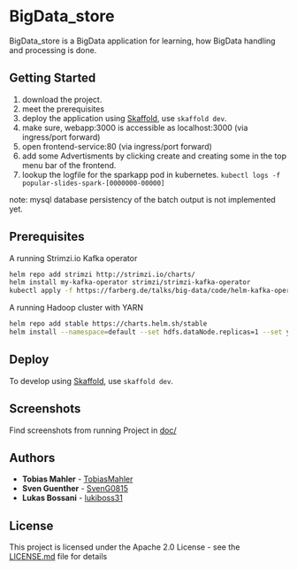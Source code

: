 # BigData_store

BigData_store is a BigData application for learning, how BigData handling and processing is done.  

## Getting Started

1. download the project.
2. meet the prerequisites 
3. deploy the application using [Skaffold](https://skaffold.dev/), use `skaffold dev`.
4. make sure, webapp:3000 is accessible as localhost:3000 (via ingress/port forward)
5. open frontend-service:80 (via ingress/port forward)
6. add some Advertisments by clicking create and creating some in the top menu bar of the frontend.
7. lookup the logfile for the sparkapp pod in kubernetes. `kubectl logs -f popular-slides-spark-[0000000-00000]`

note: mysql database persistency of the batch output is not implemented yet.

## Prerequisites

A running Strimzi.io Kafka operator

```bash
helm repo add strimzi http://strimzi.io/charts/
helm install my-kafka-operator strimzi/strimzi-kafka-operator
kubectl apply -f https://farberg.de/talks/big-data/code/helm-kafka-operator/kafka-cluster-def.yaml
```

A running Hadoop cluster with YARN

```bash
helm repo add stable https://charts.helm.sh/stable
helm install --namespace=default --set hdfs.dataNode.replicas=1 --set yarn.nodeManager.replicas=1 --set hdfs.webhdfs.enabled=true my-hadoop-cluster stable/hadoop
```

## Deploy

To develop using [Skaffold](https://skaffold.dev/), use `skaffold dev`.  

## Screenshots

Find screenshots from running Project in [doc/](https://github.com/SvenG0815/BigData_Store/tree/main/doc)

## Authors

* **Tobias Mahler** -  [TobiasMahler](https://github.com/TobiasMahler)
* **Sven Guenther** - [SvenG0815](https://github.com/SvenG0815)
* **Lukas Bossani** - [lukiboss31](https://github.com/lukiboss31)

## License

This project is licensed under the Apache 2.0 License - see the [LICENSE.md](LICENSE.md) file for details
